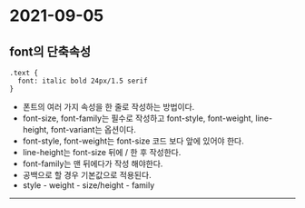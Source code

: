 # 2021-09-05

## font의 단축속성
~~~
.text {
  font: italic bold 24px/1.5 serif
}
~~~
* 폰트의 여러 가지 속성을 한 줄로 작성하는 방법이다.
* font-size, font-family는 필수로 작성하고 font-style, font-weight, line-height, font-variant는 옵션이다.
* font-style, font-weight는 font-size 코드 보다 앞에 있어야 한다.
* line-height는 font-size 뒤에 / 한 후 작성한다.
* font-family는 맨 뒤에다가 작성 해야한다.
* 공백으로 할 경우 기본값으로 적용된다.
* style - weight - size/height - family
***

